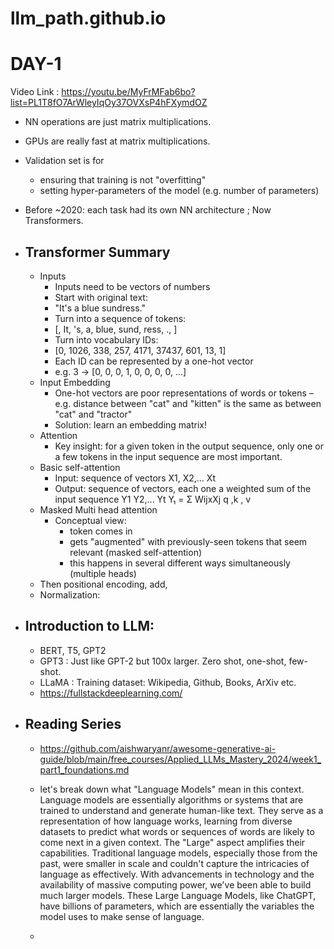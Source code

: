 # llm_path.github.io


# DAY-1
Video Link : https://youtu.be/MyFrMFab6bo?list=PL1T8fO7ArWleyIqOy37OVXsP4hFXymdOZ 
- NN operations are just matrix multiplications.
- GPUs are really fast at matrix multiplications.
- Validation set is for
  -   ensuring that training is not "overfitting"
  -   setting hyper-parameters of the
model (e.g. number of parameters)
- Before ~2020: each task had its own NN architecture ; Now Transformers.
- ## Transformer Summary
  - Inputs
     - Inputs need to be vectors of numbers
     - Start with original text:
     - "It's a blue sundress."
     - Turn into a sequence of tokens:
     - [<SOS>, It, 's, a, blue, sund, ress, ., <EOS>]
     - Turn into vocabulary IDs:
     - [0, 1026, 338, 257, 4171, 37437, 601, 13, 1]
     - Each ID can be represented by a one-hot vector
     - e.g. 3 -> [0, 0, 0, 1, 0, 0, 0, 0, ...]
   - Input Embedding
     - One-hot vectors are poor representations of words or tokens 
     – e.g. distance between "cat" and "kitten" is the same as between "cat" and "tractor"
     - Solution: learn an embedding matrix!
   - Attention
     - Key insight: for a given token in the output sequence, only one or a few tokens in the input sequence are most important.
  - Basic self-attention
    - Input: sequence of vectors X1, X2,... Xt
    - Output: sequence of vectors, each one a weighted sum of the input sequence Y1 Y2,... Yt Y₁ = Σ WijxXj q ,k , v 
  - Masked Multi head attention
    - Conceptual view:
      - token comes in
      - gets "augmented" with previously-seen tokens that seem relevant (masked self-attention)
      - this happens in several different ways simultaneously (multiple heads)
   - Then positional encoding, add,
   - Normalization:
 
 - ## Introduction to LLM: 
     -  BERT, T5, GPT2
     -  GPT3 : Just like GPT-2 but 100x larger. Zero shot, one-shot, few-shot.
     -  LLaMA : Training dataset: Wikipedia, Github, Books, ArXiv etc.
     -  https://fullstackdeeplearning.com/
- ## Reading Series
     -  https://github.com/aishwaryanr/awesome-generative-ai-guide/blob/main/free_courses/Applied_LLMs_Mastery_2024/week1_part1_foundations.md
     -  let's break down what "Language Models" mean in this context. Language models are essentially algorithms or systems that are trained to understand and generate human-like text. They serve as a representation of how language works, learning from diverse datasets to predict what words or sequences of words are likely to come next in a given context. The "Large" aspect amplifies their capabilities. Traditional language models, especially those from the past, were smaller in scale and couldn't capture the intricacies of language as effectively. With advancements in technology and the availability of massive computing power, we've been able to build much larger models. These Large Language Models, like ChatGPT, have billions of parameters, which are essentially the variables the model uses to make sense of language.
 
     -  
